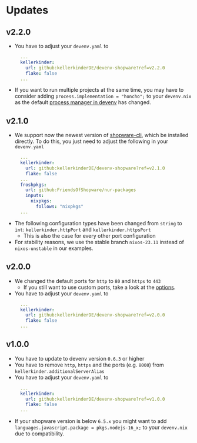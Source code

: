 # Updates

## v2.2.0
* You have to adjust your `devenv.yaml` to
  ```yml
    ...
    kellerkinder:
      url: github:kellerkinderDE/devenv-shopware?ref=v2.2.0
      flake: false
    ...
  ```
* If you want to run multiple projects at the same time, you may have to consider adding `process.implementation = "honcho";` to your `devenv.nix` as the default [process manager in devenv](https://devenv.sh/reference/options/#processimplementation) has changed.  

## v2.1.0
* We support now the newest version of [shopware-cli](https://github.com/FriendsOfShopware/shopware-cli/releases), which be installed directly. To do this, you just need to adjust the following in your `devenv.yaml`
  ```yml
    ...
    kellerkinder:
      url: github:kellerkinderDE/devenv-shopware?ref=v2.1.0
      flake: false
    ...
    froshpkgs:
      url: github:FriendsOfShopware/nur-packages
      inputs:
        nixpkgs:
          follows: "nixpkgs"
    ...
  ```
* The following configuration types have been changed from `string` to `ìnt`: `kellerkinder.httpPort` and `kellerkinder.httpsPort`
  * This is also the case for every other port configuration
* For stability reasons, we use the stable branch `nixos-23.11` instead of `nixos-unstable` in our examples.

## v2.0.0
* We changed the default ports for `http` to `80` and `https` to `443`
  * If you still want to use custom ports, take a look at the [options](Options-Ports.md#kellerkinder-httpPort).
* You have to adjust your `devenv.yaml` to
  ```yml
    ...
    kellerkinder:
      url: github:kellerkinderDE/devenv-shopware?ref=v2.0.0
      flake: false
    ...
  ```
## v1.0.0
* You have to update to devenv version `0.6.3` or higher
* You have to remove `http`, `https` and the ports (e.g. `8000`) from `kellerkinder.additionalServerAlias`
* You have to adjust your `devenv.yaml` to
  ```yml
    ...
    kellerkinder:
      url: github:kellerkinderDE/devenv-shopware?ref=v1.0.0
      flake: false
    ...
  ```
* If your shopware version is below `6.5.x` you might want to add `languages.javascript.package = pkgs.nodejs-16_x;` to your `devenv.nix` due to compatibility.
